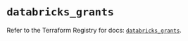 # `databricks_grants`

Refer to the Terraform Registry for docs: [`databricks_grants`](https://registry.terraform.io/providers/databricks/databricks/1.35.0/docs/resources/grants).
